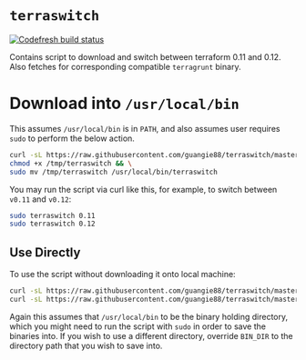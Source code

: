 # `terraswitch`

[![Codefresh build status]( https://g.codefresh.io/api/badges/pipeline/guangie88/guangie88%2Fterraswitch%2Fterraswitch?key=eyJhbGciOiJIUzI1NiJ9.NWM4MjcyMzg3Y2NkOTUzZTcxM2RiMjRl.cTJ8XB8rM4mRl2LmZBHaIVZ92MxdGgb7Mmib1jt8o4E&type=cf-1)]( https://g.codefresh.io/pipelines/terraswitch/builds?filter=trigger:build~Build;pipeline:5d2d21a5a1d4a99add2d614c~terraswitch)

Contains script to download and switch between terraform 0.11 and 0.12. Also
fetches for corresponding compatible `terragrunt` binary.

# Download into `/usr/local/bin`

This assumes `/usr/local/bin` is in `PATH`, and also assumes user requires
`sudo` to perform the below action.

```bash
curl -sL https://raw.githubusercontent.com/guangie88/terraswitch/master/terraswitch > /tmp/terraswitch && \
chmod +x /tmp/terraswitch && \
sudo mv /tmp/terraswitch /usr/local/bin/terraswitch
```

You may run the script via curl like this, for example, to switch between
`v0.11` and `v0.12`:

```bash
sudo terraswitch 0.11
sudo terraswitch 0.12
```

## Use Directly

To use the script without downloading it onto local machine:

```bash
curl -sL https://raw.githubusercontent.com/guangie88/terraswitch/master/terraswitch | sudo bash /dev/stdin 0.11
curl -sL https://raw.githubusercontent.com/guangie88/terraswitch/master/terraswitch | sudo bash /dev/stdin 0.12
```

Again this assumes that `/usr/local/bin` to be the binary holding directory,
which you might need to run the script with `sudo` in order to save the binaries
into. If you wish to use a different directory, override `BIN_DIR` to the
directory path that you wish to save into.
